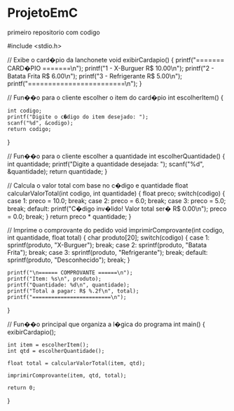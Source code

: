 # ProjetoEmC
primeiro repositorio com codigo

#include <stdio.h>

// Exibe o card�pio da lanchonete
void exibirCardapio() {
    printf("======= CARD�PIO =======\n");
    printf("1 - X-Burguer     R$ 10.00\n");
    printf("2 - Batata Frita  R$ 6.00\n");
    printf("3 - Refrigerante  R$ 5.00\n");
    printf("========================\n");
}

// Fun��o para o cliente escolher o item do card�pio
int escolherItem() {
    
    int codigo;
    printf("Digite o c�digo do item desejado: ");
    scanf("%d", &codigo);
    return codigo;
}

// Fun��o para o cliente escolher a quantidade
int escolherQuantidade() {
    int quantidade;
    printf("Digite a quantidade desejada: ");
    scanf("%d", &quantidade);
    return quantidade;
}

// Calcula o valor total com base no c�digo e quantidade
float calcularValorTotal(int codigo, int quantidade) {
    float preco;
    switch(codigo) {
        case 1:
            preco = 10.0;
            break;
        case 2:
            preco = 6.0;
            break;
        case 3:
            preco = 5.0;
            break;
        default:
            printf("C�digo inv�lido! Valor total ser� R$ 0.00\n");
            preco = 0.0;
            break;
    }
    return preco * quantidade;
}

// Imprime o comprovante do pedido
void imprimirComprovante(int codigo, int quantidade, float total) {
    char produto[20];
    switch(codigo) {
        case 1:
            sprintf(produto, "X-Burguer");
            break;
        case 2:
            sprintf(produto, "Batata Frita");
            break;
        case 3:
            sprintf(produto, "Refrigerante");
            break;
        default:
            sprintf(produto, "Desconhecido");
            break;
    }

    printf("\n====== COMPROVANTE ======\n");
    printf("Item: %s\n", produto);
    printf("Quantidade: %d\n", quantidade);
    printf("Total a pagar: R$ %.2f\n", total);
    printf("=========================\n");
}



// Fun��o principal que organiza a l�gica do programa
int main() {
    exibirCardapio();

    int item = escolherItem();
    int qtd = escolherQuantidade();

    float total = calcularValorTotal(item, qtd);

    imprimirComprovante(item, qtd, total);

    return 0;
}
